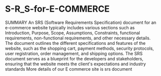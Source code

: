 # S-R_S-for-E-COMMERCE
SUMMARY
An SRS (Software Requirements Specification) document for an e-commerce website typically includes various sections such as Introduction, Purpose, Scope, Assumptions, Constraints, functional requirements, non-functional requirements, and other necessary details. The document outlines the different specifications and features of the website, such as the shopping cart, payment methods, security protocols, user registration, order management, and shipping options. The SRS document serves as a blueprint for the developers and stakeholders, ensuring that the website meets the client's expectations and industry standards More details of our E commerce site is srs document
